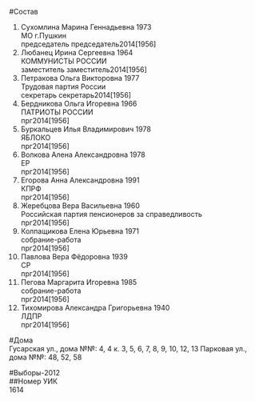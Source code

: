 #Состав  
1. Сухомлина Марина Геннадьевна 1973  
    МО г.Пушкин  
    председатель председатель2014[1956]  
2. Любанец Ирина Сергеевна 1964  
    КОММУНИСТЫ РОССИИ  
    заместитель заместитель2014[1956]  
3. Петракова Ольга Викторовна 1977  
    Трудовая партия России  
    секретарь секретарь2014[1956]  
4. Бердникова Ольга Игоревна 1966  
    ПАТРИОТЫ РОССИИ  
    прг2014[1956]  
5. Буркальцев Илья Владимирович 1978  
    ЯБЛОКО  
    прг2014[1956]  
6. Волкова Алена Александровна 1978  
    ЕР  
    прг2014[1956]  
7. Егорова Анна Александровна 1991  
    КПРФ  
    прг2014[1956]  
8. Жеребцова Вера Васильевна 1960  
    Российская партия пенсионеров за справедливость  
    прг2014[1956]  
9. Колпащикова Елена Юрьевна 1971  
    собрание-работа  
    прг2014[1956]  
10. Павлова Вера Фёдоровна 1939  
    СР  
    прг2014[1956]  
11. Пегова Маргарита Игоревна 1985  
    собрание-работа  
    прг2014[1956]  
12. Тихомирова Александра Григорьевна 1940  
    ЛДПР  
    прг2014[1956]  
  
#Дома  
Гусарская ул., дома №№: 4, 4 к. 3, 5, 6, 7, 8, 9, 10, 12, 13 Парковая ул., дома №№:  48, 52, 58  
  
#Выборы-2012  
##Номер УИК  
1614  
